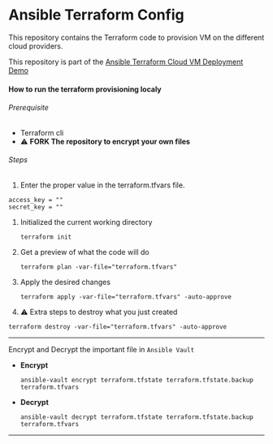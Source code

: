 # Ansible Terraform Config
This repository contains the Terraform code to provision VM on the different cloud providers.

This repository is part of the [Ansible Terraform Cloud VM Deployment Demo](https://github.com/froberge/ansible_terraform_cloud_vm_deployment)

#### How to run the terraform provisioning localy

###### Prerequisite
* Terraform cli
* :warning: __FORK The repository to encrypt your own files__

###### Steps
1. Enter the proper value in the terraform.tfvars file. 
```
access_key = ""
secret_key = ""
```

1. Initialized the current working directory
    ```
    terraform init
    ```
1. Get a preview of what the code will do
    ```
    terraform plan -var-file="terraform.tfvars"
    ```
1. Apply the desired changes
    ```
    terraform apply -var-file="terraform.tfvars" -auto-approve
    ```

1. :warning: Extra steps to destroy what you just created
```
terraform destroy -var-file="terraform.tfvars" -auto-approve
```

---

Encrypt and Decrypt the important file in `Ansible Vault`

* __Encrypt__
    ```
    ansible-vault encrypt terraform.tfstate terraform.tfstate.backup terraform.tfvars
    ```

* __Decrypt__
    ```
    ansible-vault decrypt terraform.tfstate terraform.tfstate.backup terraform.tfvars
    ```

---